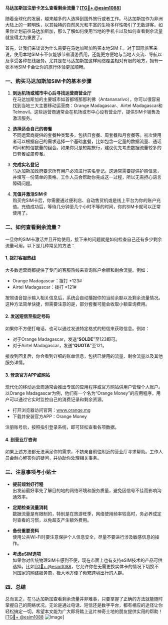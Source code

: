 **马达加斯加注册卡怎么查看剩余流量？[[TG💪+ @esim1088](https://t.me/s/esim1088)]**

随着全球化的发展，越来越多的人选择到国外旅行或者工作。马达加斯加作为非洲大陆上的一颗明珠，以其独特的自然风光和丰富的生物多样性吸引了无数游客。如果你计划前往马达加斯加，那么了解如何使用当地的手机卡以及如何查看剩余流量就显得尤为重要了。

首先，让我们来谈谈为什么需要在马达加斯加购买本地SIM卡。对于国际旅客来说，使用本地SIM卡不仅能够节省漫游费用，还能更方便地与当地人交流、导航以及享受各种在线服务。尤其是在马达加斯加这样网络覆盖相对有限的地方，拥有一张本地SIM卡会让你的旅行体验更加顺畅。

### **一、购买马达加斯加SIM卡的基本步骤**

1. **到达机场或城市中心后寻找运营商营业厅**  
   在马达加斯加的主要城市如首都塔那那利佛（Antananarivo），你可以很容易找到当地三大主要移动运营商：Orange Madagascar、Airtel Madagascar和Telmovil。这些运营商通常会在机场或市中心设有营业厅，提供SIM卡销售及激活服务。

2. **选择适合自己的套餐**  
   不同运营商提供的套餐种类繁多，包括日套餐、周套餐和月套餐等。初次使用者可以根据自己的需求选择一个基础套餐，比如包含一定量的数据流量、通话时间和短信数量的组合。如果你只是短期旅行，建议优先考虑数据流量较多的日套餐或周套餐。

3. **完成实名登记**  
   马达加斯加政府要求所有用户必须进行实名登记。这通常需要提供护照信息，并填写一份简单的表格。工作人员会帮助你完成这一过程，所以无需担心语言障碍问题。

4. **充值并激活SIM卡**  
   购买完SIM卡后，你需要通过便利店、自动售货机或是线上平台为你的账户充值。充值成功后，等待几分钟至几个小时不等的时间，你的SIM卡就可以正常使用了。

### **二、如何查看剩余流量？**

一旦你的SIM卡激活并且开始使用，接下来的问题就是如何检查自己还有多少剩余流量可用。以下是几种常见的方法：

#### **1. 拨打客服热线**
   大多数运营商都提供了专门的客服热线来查询账户余额和剩余流量。例如：
   - Orange Madagascar：拨打 *123#
   - Airtel Madagascar：拨打 *121#
   
   按照语音提示输入相关信息后，系统会自动播报你的当前余额以及剩余流量情况。这种方法简单快捷，但需要注意的是，部分套餐可能会收取小额查询费用。

#### **2. 发送短信至指定号码**
   如果你不方便打电话，也可以通过发送特定格式的短信来获取信息。例如：
   - 对于Orange Madagascar，发送“**SOLDE**”至123即可。
   - 对于Airtel Madagascar，发送“**QUOTA**”至121。

   接收到回复后，你会看到详细的账单信息，包括已使用的流量、剩余流量以及其他服务详情。

#### **3. 登录官方APP或网站**
   现代化的移动运营商通常会推出专属的应用程序或官方网站供用户管理个人账户。以Orange Madagascar为例，他们有一个名为“Orange Money”的应用程序，用户可以通过它实时监控自己的消费记录和剩余资源。

   - 打开浏览器访问官网：www.orange.mg
   - 下载并安装官方APP：Orange Money
   
   注册账号后，按照指引登录系统，即可轻松查看各项数据。

#### **4. 到营业厅咨询**
   如果上述方法都无法满足你的需求，不妨亲自前往附近的营业厅寻求帮助。工作人员会耐心解答你的疑问，并协助你处理相关事务。

### **三、注意事项与小贴士**

- **提前规划好行程**  
   出发前最好事先了解目的地的网络环境和服务质量，避免因信号不佳而影响沟通效率。

- **定期检查流量消耗**  
   数据流量是有限制的，特别是在旅游旺季，网络使用频率较高时，务必养成定时查看的习惯，以免超支产生额外费用。

- **备份重要资料**  
   使用公共Wi-Fi时要注意保护个人信息安全，尽量不要进行涉及敏感信息的操作。

- **考虑eSIM选项**  
   如果你对传统物理SIM卡感到不便，现在市面上也有支持eSIM技术的产品可供选择。比如[TG💪+ @esim1088](https://t.me/s/esim1088)，它允许你在无需更换实体卡的情况下切换不同国家的网络服务商，极大地方便了频繁跨境出行的人群。

### **四、总结**

总而言之，在马达加斯加查看剩余流量并非难事，只要掌握了正确的方法就能随时掌握自己的网络状况。无论是通过电话、短信还是数字平台，都有相应的途径让你轻松搞定一切。希望本文能为广大即将踏上这片神奇土地的朋友提供实用的帮助！[[TG💪+ @esim1088](https://t.me/s/esim1088) ![Image](https://i.postimg.cc/4NQfJmqS/Snipaste-2025-05-13-00-14-12.png)]